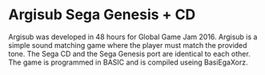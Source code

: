 # Argisub Sega Genesis + CD
Argisub was developed in 48 hours for Global Game Jam 2016.
Argisub is a simple sound matching game where the player must match the provided tone.
The Sega CD and the Sega Genesis port are identical to each other.
The game is programmed in BASIC and is compiled useing BasiEgaXorz.
